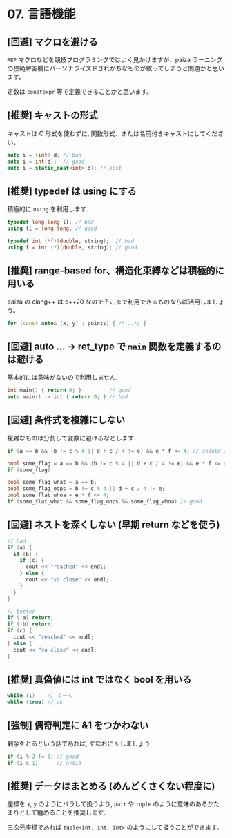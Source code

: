 # 07. 言語機能

## [回避] マクロを避ける

`REP` マクロなどを競技プログラミングではよく見かけますが、paiza ラーニングの模範解答欄にパーソナライズドされがちなものが載ってしまうと問題かと思います。

定数は `constexpr` 等で定義できることかと思います。

## [推奨] キャストの形式

キャストは C 形式を使わずに, 関数形式、または名前付きキャストにしてください。

```c++
auto i = (int) d; // bad
auto i = int(d);  // good
auto i = static_cast<int>(d); // best
```

## [推奨] typedef は using にする

積極的に `using` を利用します.

```c++
typedef long long ll; // bad
using ll = long long; // good

typedef int (*f)(double, string);  // bad
using f = int (*)(double, string); // good
```

## [推奨] range-based for、構造化束縛などは積極的に用いる

paiza の clang++ は c++20 なのでそこまで利用できるものならば活用しましょう。

```c++
for (const auto& [x, y] : points) { /*...*/ }
```

## [回避] auto ... -> ret_type で `main` 関数を定義するのは避ける

基本的には意味がないので利用しません.

```c++
int main() { return 0; }         // good
auto main() -> int { return 0; } // bad
```

## [回避] 条件式を複雑にしない

複雑なものは分割して変数に避けるなどします.

```c++
if (a == b && (b != c % 4 || d + c / 4 != e) && e * f <= 4) // should avoid

bool some_flag = a == b && (b != c % 4 || d + c / 4 != e) && e * f <= 4; // mmm
if (some_flag)

bool some_flag_what = a == b;
bool some_flag_oops = b != c % 4 || d + c / 4 != e;
bool some_flat_whoa = e * f <= 4;
if (some_flat_what && some_flag_oops && some_flag_whoa) // good
```

## [回避] ネストを深くしない (早期 return などを使う)

```c++
// bad
if (a) {
  if (b) {
    if (c) {
      cout << "reached" << endl;
    } else {
      cout << "so close" << endl;
    }
  }
}

// better
if (!a) return;
if (!b) return;
if (c) {
  cout << "reached" << endl;
} else {
  cout << "so close" << endl;
}
```

## [推奨] 真偽値には int ではなく bool を用いる

```c++
while (1)    // うーん
while (true) // ok
```

## [強制] 偶奇判定に &1 をつかわない

剰余をとるという話であれば, すなおに `%` しましょう

```c++
if (i % 2 != 0) // good
if (i & 1)      // avoid
```

## [推奨] データはまとめる (めんどくさくない程度に)

座標を `x`, `y` のようにバラして扱うより, `pair` や `tuple` のように意味のあるかたまりとして纏めることを推奨します.

三次元座標であれば `tuple<int, int, int>` のようにして扱うことができます.
